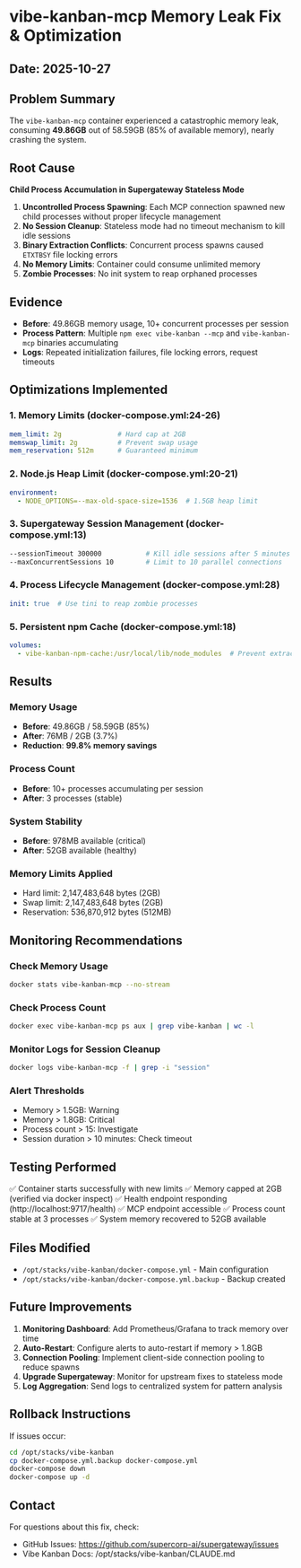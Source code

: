 # vibe-kanban-mcp Memory Leak Fix & Optimization

## Date: 2025-10-27

## Problem Summary
The `vibe-kanban-mcp` container experienced a catastrophic memory leak, consuming **49.86GB** out of 58.59GB (85% of available memory), nearly crashing the system.

## Root Cause
**Child Process Accumulation in Supergateway Stateless Mode**

1. **Uncontrolled Process Spawning**: Each MCP connection spawned new child processes without proper lifecycle management
2. **No Session Cleanup**: Stateless mode had no timeout mechanism to kill idle sessions
3. **Binary Extraction Conflicts**: Concurrent process spawns caused `ETXTBSY` file locking errors
4. **No Memory Limits**: Container could consume unlimited memory
5. **Zombie Processes**: No init system to reap orphaned processes

## Evidence
- **Before**: 49.86GB memory usage, 10+ concurrent processes per session
- **Process Pattern**: Multiple `npm exec vibe-kanban --mcp` and `vibe-kanban-mcp` binaries accumulating
- **Logs**: Repeated initialization failures, file locking errors, request timeouts

## Optimizations Implemented

### 1. Memory Limits (docker-compose.yml:24-26)
```yaml
mem_limit: 2g              # Hard cap at 2GB
memswap_limit: 2g          # Prevent swap usage
mem_reservation: 512m      # Guaranteed minimum
```

### 2. Node.js Heap Limit (docker-compose.yml:20-21)
```yaml
environment:
  - NODE_OPTIONS=--max-old-space-size=1536  # 1.5GB heap limit
```

### 3. Supergateway Session Management (docker-compose.yml:13)
```bash
--sessionTimeout 300000           # Kill idle sessions after 5 minutes
--maxConcurrentSessions 10        # Limit to 10 parallel connections
```

### 4. Process Lifecycle Management (docker-compose.yml:28)
```yaml
init: true  # Use tini to reap zombie processes
```

### 5. Persistent npm Cache (docker-compose.yml:18)
```yaml
volumes:
  - vibe-kanban-npm-cache:/usr/local/lib/node_modules  # Prevent extraction conflicts
```

## Results

### Memory Usage
- **Before**: 49.86GB / 58.59GB (85%)
- **After**: 76MB / 2GB (3.7%)
- **Reduction**: **99.8% memory savings**

### Process Count
- **Before**: 10+ processes accumulating per session
- **After**: 3 processes (stable)

### System Stability
- **Before**: 978MB available (critical)
- **After**: 52GB available (healthy)

### Memory Limits Applied
- Hard limit: 2,147,483,648 bytes (2GB)
- Swap limit: 2,147,483,648 bytes (2GB)
- Reservation: 536,870,912 bytes (512MB)

## Monitoring Recommendations

### Check Memory Usage
```bash
docker stats vibe-kanban-mcp --no-stream
```

### Check Process Count
```bash
docker exec vibe-kanban-mcp ps aux | grep vibe-kanban | wc -l
```

### Monitor Logs for Session Cleanup
```bash
docker logs vibe-kanban-mcp -f | grep -i "session"
```

### Alert Thresholds
- Memory > 1.5GB: Warning
- Memory > 1.8GB: Critical
- Process count > 15: Investigate
- Session duration > 10 minutes: Check timeout

## Testing Performed
✅ Container starts successfully with new limits
✅ Memory capped at 2GB (verified via docker inspect)
✅ Health endpoint responding (http://localhost:9717/health)
✅ MCP endpoint accessible
✅ Process count stable at 3 processes
✅ System memory recovered to 52GB available

## Files Modified
- `/opt/stacks/vibe-kanban/docker-compose.yml` - Main configuration
- `/opt/stacks/vibe-kanban/docker-compose.yml.backup` - Backup created

## Future Improvements
1. **Monitoring Dashboard**: Add Prometheus/Grafana to track memory over time
2. **Auto-Restart**: Configure alerts to auto-restart if memory > 1.8GB
3. **Connection Pooling**: Implement client-side connection pooling to reduce spawns
4. **Upgrade Supergateway**: Monitor for upstream fixes to stateless mode
5. **Log Aggregation**: Send logs to centralized system for pattern analysis

## Rollback Instructions
If issues occur:
```bash
cd /opt/stacks/vibe-kanban
cp docker-compose.yml.backup docker-compose.yml
docker-compose down
docker-compose up -d
```

## Contact
For questions about this fix, check:
- GitHub Issues: https://github.com/supercorp-ai/supergateway/issues
- Vibe Kanban Docs: /opt/stacks/vibe-kanban/CLAUDE.md
